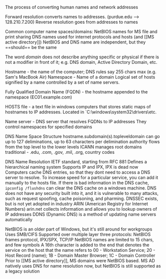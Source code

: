 The process of converting human names and network addresses

Forward resolution converts names to addresses. (purdue.edu --> 128.210.7.200)
Reverse resolution goes from addresses to names

Common computer name spaces/domains:
	NetBIOS names for MS file and print sharing
	DNS names used for internet protocols and hosts (and [[MS active directory]])
	NetBIOS and DNS name are independent, but they ==should== be the same

The word *domain* does not describe anything specific or physical if there is not a modifier in front of it; e.g. DNS domain, Active Directory Domain, etc.

Hostname - the name of the computer; DNS rules say 255 chars max (e.g. Sam's MacBook Air)
Namespace - Name of a domain
	Logical set of hosts signified by a name controlled by a set of name servers. 

Fully Qualified Domain Name (FQDN) - the hostname appended to the namespace (EC01.example.com)
	

HOSTS file - a text file in windows computers that stores static maps of hostnames to IP addresses. Located in `C:\windows\system32\drivers\etc.

Name server - DNS server that resolves FQDNs to IP addresses
	They control namespaces for specified domains

DNS Name Space Structure
	hostname.subdomain(s).topleveldomain
	can go up to 127 deliminations, up to 63 characters per delimination
	authority flows from the top level to the lower levels
	ICANN manages root domains
		traditional - .edu, .com, .gov, .mil, .org, country codes

DNS Name Resolution
	IETF standard, starting from RFC 881
	Defines a hierarchical naming system
	Supports IP and IPX, IPX is dead now
	Computers cache DNS entries, so that they dont need to access a DNS server to resolve. To increase speed for a particular service, you can add it manually to the hosts file. 
	If there is bad information in the DNS cache, `ipconfig /flushdns` can clear the DNS cache on a windows machine.
	DNS does not have any security built into it, and it is vulnerable to many attacks, such as request spoofing, cache poisoning, and pharming.
	DNSSEC exists, but is not yet adopted in industry
	ARIN (American Registry for Internet Numbers) arin.net collects information and allows you to lookup owners of IP addresses
	DDNS (Dynamic DNS) is a method of updating name servers automatically

NetBIOS is an older part of Windows, but it's still around for workgroups
	Uses SMB/CIFS
	Supported over multiple layer three protocols: NetBIOS frames protocol, IPX/SPX, TCP/IP
	NetBIOS names are limited to 15 chars, and few symbols
	A 16th character is added to the end that denotes the service on the host that the name refers to
		00 - Workstation Service; 20 - Host Record (name); 1B - Domain Master Browser; 1C - Domain Controller
	Prior to [[MS active directory]], MS domains were NetBIOS based.
	MS AD natively uses DNS for name resolution now, but NetBIOS is still supported as a legacy solution

